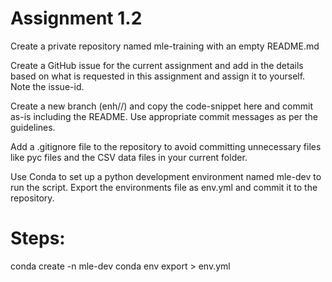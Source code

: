 # Assignment 1.2

Create a private repository named mle-training with an empty README.md


Create a GitHub issue for the current assignment and add in the details based on what is requested in this assignment and assign it to yourself. Note the issue-id. 


Create a new branch (enh/<issue-id>/<short-msg>) and copy the code-snippet here and commit as-is including the README. Use appropriate commit messages as per the guidelines.


Add a .gitignore file to the repository to avoid committing unnecessary files like pyc files and the CSV data files in your current folder.  

Use Conda to set up a python development environment named mle-dev to run the script. Export the environments file as env.yml and commit it to the repository.


# Steps:
conda create -n mle-dev
conda env export > env.yml
